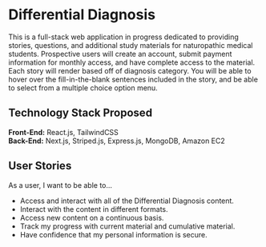 # Differential Diagnosis

This is a full-stack web application in progress dedicated to providing stories, questions, and additional study materials for naturopathic medical students. Prospective users will create an account, submit payment information for monthly access, and have complete access to the material. Each story will render based off of diagnosis category. You will be able to hover over the fill-in-the-blank sentences included in the story, and be able to select from a multiple choice option menu. 

## Technology Stack Proposed
<b>Front-End:</b> React.js, TailwindCSS <br/>
<b>Back-End:</b> Next.js, Striped.js, Express.js, MongoDB, Amazon EC2

## User Stories
As a user, I want to be able to...
- Access and interact with all of the Differential Diagnosis content. 
- Interact with the content in different formats.
- Access new content on a continuous basis.
- Track my progress with current material and cumulative material.
- Have confidence that my personal information is secure.
